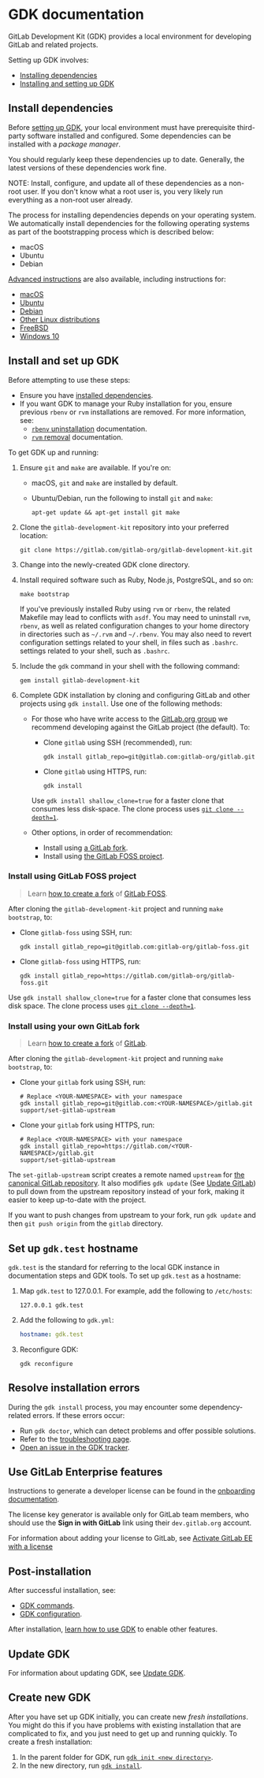 # GDK documentation

GitLab Development Kit (GDK) provides a local environment for developing GitLab
and related projects.

Setting up GDK involves:

- [Installing dependencies](#install-dependencies)
- [Installing and setting up GDK](#install-and-set-up-gdk)

## Install dependencies

Before [setting up GDK](#install-and-set-up-gdk), your local environment must
have prerequisite third-party software installed and configured. Some
dependencies can be installed with a *package manager*.

You should regularly keep these dependencies up to date. Generally, the latest
versions of these dependencies work fine.

NOTE:
Install, configure, and update all of these dependencies as a non-root user. If
you don't know what a root user is, you very likely run everything as a non-root
user already.

The process for installing dependencies depends on your operating system.
We automatically install dependencies for the following operating systems as
part of the bootstrapping process which is described below:

- macOS
- Ubuntu
- Debian

[Advanced instructions](advanced.md) are also available, including instructions
for:

- [macOS](advanced.md#macos)
- [Ubuntu](advanced.md#ubuntu)
- [Debian](advanced.md#debian)
- [Other Linux distributions](advanced.md#install-other-linux-dependencies)
- [FreeBSD](advanced.md#install-freebsd-dependencies)
- [Windows 10](advanced.md#install-windows-10-dependencies)

## Install and set up GDK

Before attempting to use these steps:

- Ensure you have [installed dependencies](#install-dependencies).
- If you want GDK to manage your Ruby installation for you, ensure previous `rbenv` or `rvm`
  installations are removed. For more information, see:
  - [`rbenv` uninstallation](https://github.com/rbenv/rbenv#uninstalling-rbenv) documentation.
  - [`rvm` removal](https://rvm.io/support/troubleshooting) documentation.

To get GDK up and running:

1. Ensure `git` and `make` are available. If you're on:
   - macOS, `git` and `make` are installed by default.
   - Ubuntu/Debian, run the following to install `git` and `make`:

     ```shell
     apt-get update && apt-get install git make
     ```

1. Clone the `gitlab-development-kit` repository into your preferred location:

   ```shell
   git clone https://gitlab.com/gitlab-org/gitlab-development-kit.git
   ```

1. Change into the newly-created GDK clone directory.
1. Install required software such as Ruby, Node.js, PostgreSQL, and so on:

   ```shell
   make bootstrap
   ```

   If you've previously installed Ruby using `rvm` or `rbenv`, the related
   Makefile may lead to conflicts with `asdf`. You may need to uninstall `rvm`, `rbenv`,
   as well as related configuration changes to your home directory in
   directories such as `~/.rvm` and `~/.rbenv`. You may also need to revert configuration
   settings related to your shell, in files such as `.bashrc`.
   settings related to your shell, such as `.bashrc`.

1. Include the `gdk` command in your shell with the following command:

   ```shell
   gem install gitlab-development-kit
   ```

1. Complete GDK installation by cloning and configuring GitLab and other projects
   using `gdk install`. Use one of the following methods:

   - For those who have write access to the [GitLab.org group](https://gitlab.com/gitlab-org) we
     recommend developing against the GitLab project (the default). To:
     - Clone `gitlab` using SSH (recommended), run:

       ```shell
       gdk install gitlab_repo=git@gitlab.com:gitlab-org/gitlab.git
       ```

     - Clone `gitlab` using HTTPS, run:

       ```shell
       gdk install
       ```

     Use `gdk install shallow_clone=true` for a faster clone that consumes less disk-space.
     The clone process uses [`git clone --depth=1`](https://www.git-scm.com/docs/git-clone#Documentation/git-clone.txt---depthltdepthgt).

   - Other options, in order of recommendation:
     - Install using [a GitLab fork](#install-using-your-own-gitlab-fork).
     - Install using [the GitLab FOSS project](#install-using-gitlab-foss-project).

### Install using GitLab FOSS project

> Learn [how to create a fork](https://docs.gitlab.com/ee/user/project/repository/forking_workflow.html#creating-a-fork)
> of [GitLab FOSS](https://gitlab.com/gitlab-org/gitlab-foss).

After cloning the `gitlab-development-kit` project and running `make bootstrap`, to:

- Clone `gitlab-foss` using SSH, run:

  ```shell
  gdk install gitlab_repo=git@gitlab.com:gitlab-org/gitlab-foss.git
  ```

- Clone `gitlab-foss` using HTTPS, run:

  ```shell
  gdk install gitlab_repo=https://gitlab.com/gitlab-org/gitlab-foss.git
  ```

Use `gdk install shallow_clone=true` for a faster clone that consumes less disk
space. The clone process uses [`git clone --depth=1`](https://www.git-scm.com/docs/git-clone#Documentation/git-clone.txt---depthltdepthgt).

### Install using your own GitLab fork

> Learn [how to create a fork](https://docs.gitlab.com/ee/user/project/repository/forking_workflow.html#creating-a-fork)
> of [GitLab](https://gitlab.com/gitlab-org/gitlab).

After cloning the `gitlab-development-kit` project and running `make bootstrap`, to:

- Clone your `gitlab` fork using SSH, run:

  ```shell
  # Replace <YOUR-NAMESPACE> with your namespace
  gdk install gitlab_repo=git@gitlab.com:<YOUR-NAMESPACE>/gitlab.git
  support/set-gitlab-upstream
  ```

- Clone your `gitlab` fork using HTTPS, run:

  ```shell
  # Replace <YOUR-NAMESPACE> with your namespace
  gdk install gitlab_repo=https://gitlab.com/<YOUR-NAMESPACE>/gitlab.git
  support/set-gitlab-upstream
  ```

The `set-gitlab-upstream` script creates a remote named `upstream` for
[the canonical GitLab repository](https://gitlab.com/gitlab-org/gitlab). It also
modifies `gdk update` (See [Update GitLab](gdk_commands.md#update-gitlab))
to pull down from the upstream repository instead of your fork, making it easier
to keep up-to-date with the project.

If you want to push changes from upstream to your fork, run `gdk update` and then
`git push origin` from the `gitlab` directory.

## Set up `gdk.test` hostname

`gdk.test` is the standard for referring to the local GDK instance in
documentation steps and GDK tools. To set up `gdk.test` as a hostname:

1. Map `gdk.test` to 127.0.0.1. For example, add the following to `/etc/hosts`:

   ```plaintext
   127.0.0.1 gdk.test
   ```

1. Add the following to `gdk.yml`:

   ```yaml
   hostname: gdk.test
   ```

1. Reconfigure GDK:

   ```shell
   gdk reconfigure
   ```

## Resolve installation errors

During the `gdk install` process, you may encounter some dependency-related
errors. If these errors occur:

- Run `gdk doctor`, which can detect problems and offer possible solutions.
- Refer to the [troubleshooting page](troubleshooting.md).
- [Open an issue in the GDK tracker](https://gitlab.com/gitlab-org/gitlab-development-kit/issues).

## Use GitLab Enterprise features

Instructions to generate a developer license can be found in the
[onboarding documentation](https://about.gitlab.com/handbook/developer-onboarding/#working-on-gitlab-ee).

The license key generator is available only for GitLab team members, who should
use the **Sign in with GitLab** link using their `dev.gitlab.org` account.

For information about adding your license to GitLab, see
[Activate GitLab EE with a license](https://docs.gitlab.com/ee/user/admin_area/license.html)

## Post-installation

After successful installation, see:

- [GDK commands](gdk_commands.md).
- [GDK configuration](configuration.md).

After installation, [learn how to use GDK](howto/index.md) to enable other
features.

## Update GDK

For information about updating GDK, see [Update GDK](gdk_commands.md#update-gdk).

## Create new GDK

After you have set up GDK initially, you can create new *fresh installations*.
You might do this if you have problems with existing installation that are
complicated to fix, and you just need to get up and running quickly. To create a
fresh installation:

1. In the parent folder for GDK, run
   [`gdk init <new directory>`](#initialize-a-new-gdk-directory).
1. In the new directory, run [`gdk install`](#install-gdk-components).
